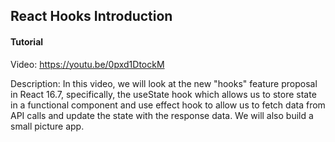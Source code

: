 ## React Hooks Introduction

#### Tutorial

Video: https://youtu.be/0pxd1DtockM

Description: In this video, we will look at the new "hooks" feature proposal in React 16.7, specifically, the useState hook which allows us to store state in a functional component and use effect hook to allow us to fetch data from API calls and update the state with the response data. We will also build a small picture app.

